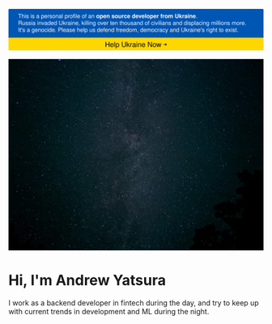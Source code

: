 [![Stand With Ukraine](https://raw.githubusercontent.com/vshymanskyy/StandWithUkraine/main/banner-personal-page.svg)](https://vshymanskyy.github.io/StandWithUkraine)

![A photo of night sky taken by me in 2020](./assets/stars.jpg)

# Hi, I'm Andrew Yatsura

I work as a backend developer in fintech during the day,
and try to keep up with current trends in development and ML
during the night.
